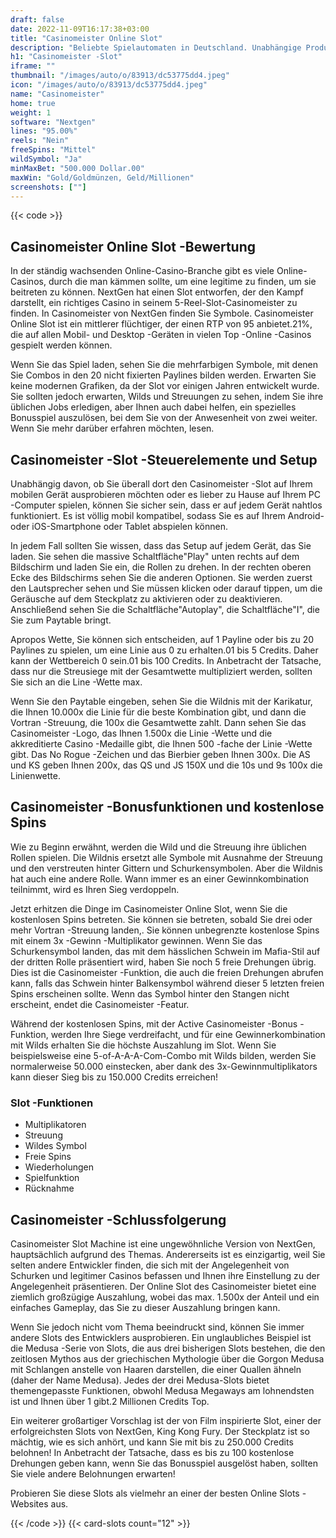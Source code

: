```yaml
---
draft: false
date: 2022-11-09T16:17:38+03:00
title: "Casinomeister Online Slot"
description: "Beliebte Spielautomaten in Deutschland. Unabhängige Produktbewertungen und exklusive Anmeldeangebote. Jetzt spielen!"
h1: "Casinomeister -Slot"
iframe: ""
thumbnail: "/images/auto/o/83913/dc53775dd4.jpeg"
icon: "/images/auto/o/83913/dc53775dd4.jpeg"
name: "Casinomeister"
home: true
weight: 1
software: "Nextgen"
lines: "95.00%"
reels: "Nein"
freeSpins: "Mittel"
wildSymbol: "Ja"
minMaxBet: "500.000 Dollar.00"
maxWin: "Gold/Goldmünzen, Geld/Millionen"
screenshots: [""]
---
```


{{< code >}}<h2>Casinomeister Online Slot -Bewertung</h2><p>In der ständig wachsenden Online-Casino-Branche gibt es viele Online-Casinos, durch die man kämmen sollte, um eine legitime zu finden, um sie beitreten zu können. NextGen hat einen Slot entworfen, der den Kampf darstellt, ein richtiges Casino in seinem 5-Reel-Slot-Casinomeister zu finden. In Casinomeister von NextGen finden Sie Symbole. Casinomeister Online Slot ist ein mittlerer flüchtiger, der einen RTP von 95 anbietet.21%, die auf allen Mobil- und Desktop -Geräten in vielen Top -Online -Casinos gespielt werden können.</p><p>Wenn Sie das Spiel laden, sehen Sie die mehrfarbigen Symbole, mit denen Sie Combos in den 20 nicht fixierten Paylines bilden werden. Erwarten Sie keine modernen Grafiken, da der Slot vor einigen Jahren entwickelt wurde. Sie sollten jedoch erwarten, Wilds und Streuungen zu sehen, indem Sie ihre üblichen Jobs erledigen, aber Ihnen auch dabei helfen, ein spezielles Bonusspiel auszulösen, bei dem Sie von der Anwesenheit von zwei weiter. Wenn Sie mehr darüber erfahren möchten, lesen.</p><h2>Casinomeister -Slot -Steuerelemente und Setup</h2><p>Unabhängig davon, ob Sie überall dort den Casinomeister -Slot auf Ihrem mobilen Gerät ausprobieren möchten oder es lieber zu Hause auf Ihrem PC -Computer spielen, können Sie sicher sein, dass er auf jedem Gerät nahtlos funktioniert. Es ist völlig mobil kompatibel, sodass Sie es auf Ihrem Android- oder iOS-Smartphone oder Tablet abspielen können.</p><p>In jedem Fall sollten Sie wissen, dass das Setup auf jedem Gerät, das Sie laden. Sie sehen die massive Schaltfläche"Play" unten rechts auf dem Bildschirm und laden Sie ein, die Rollen zu drehen. In der rechten oberen Ecke des Bildschirms sehen Sie die anderen Optionen. Sie werden zuerst den Lautsprecher sehen und Sie müssen klicken oder darauf tippen, um die Geräusche auf dem Steckplatz zu aktivieren oder zu deaktivieren. Anschließend sehen Sie die Schaltfläche"Autoplay", die Schaltfläche"I", die Sie zum Paytable bringt.</p><p>Apropos Wette, Sie können sich entscheiden, auf 1 Payline oder bis zu 20 Paylines zu spielen, um eine Linie aus 0 zu erhalten.01 bis 5 Credits. Daher kann der Wettbereich 0 sein.01 bis 100 Credits. In Anbetracht der Tatsache, dass nur die Streusiege mit der Gesamtwette multipliziert werden, sollten Sie sich an die Line -Wette max.</p><p>Wenn Sie den Paytable eingeben, sehen Sie die Wildnis mit der Karikatur, die Ihnen 10.000x die Linie für die beste Kombination gibt, und dann die Vortran -Streuung, die 100x die Gesamtwette zahlt. Dann sehen Sie das Casinomeister -Logo, das Ihnen 1.500x die Linie -Wette und die akkreditierte Casino -Medaille gibt, die Ihnen 500 -fache der Linie -Wette gibt. Das No Rogue -Zeichen und das Bierbier geben Ihnen 300x. Die AS und KS geben Ihnen 200x, das QS und JS 150X und die 10s und 9s 100x die Linienwette.</p><h2>Casinomeister -Bonusfunktionen und kostenlose Spins</h2><p>Wie zu Beginn erwähnt, werden die Wild und die Streuung ihre üblichen Rollen spielen. Die Wildnis ersetzt alle Symbole mit Ausnahme der Streuung und den verstreuten hinter Gittern und Schurkensymbolen. Aber die Wildnis hat auch eine andere Rolle. Wann immer es an einer Gewinnkombination teilnimmt, wird es Ihren Sieg verdoppeln.</p><p>Jetzt erhitzen die Dinge im Casinomeister Online Slot, wenn Sie die kostenlosen Spins betreten. Sie können sie betreten, sobald Sie drei oder mehr Vortran -Streuung landen,. Sie können unbegrenzte kostenlose Spins mit einem 3x -Gewinn -Multiplikator gewinnen. Wenn Sie das Schurkensymbol landen, das mit dem hässlichen Schwein im Mafia-Stil auf der dritten Rolle präsentiert wird, haben Sie noch 5 freie Drehungen übrig. Dies ist die Casinomeister -Funktion, die auch die freien Drehungen abrufen kann, falls das Schwein hinter Balkensymbol während dieser 5 letzten freien Spins erscheinen sollte. Wenn das Symbol hinter den Stangen nicht erscheint, endet die Casinomeister -Featur.</p><p>Während der kostenlosen Spins, mit der Active Casinomeister -Bonus -Funktion, werden Ihre Siege verdreifacht, und für eine Gewinnerkombination mit Wilds erhalten Sie die höchste Auszahlung im Slot. Wenn Sie beispielsweise eine 5-of-A-A-A-Com-Combo mit Wilds bilden, werden Sie normalerweise 50.000 einstecken, aber dank des 3x-Gewinnmultiplikators kann dieser Sieg bis zu 150.000 Credits erreichen!</p><h3>
Slot -Funktionen</h3><ul>
<li></span>
Multiplikatoren</li>
<li></span>
Streuung</li>
<li></span>
Wildes Symbol</li>
<li></span>
Freie Spins</li>
<li></span>
Wiederholungen</li>
<li></span>
Spielfunktion</li>
<li></span>
Rücknahme</li></ul><h2>Casinomeister -Schlussfolgerung</h2><p>Casinomeister Slot Machine ist eine ungewöhnliche Version von NextGen, hauptsächlich aufgrund des Themas. Andererseits ist es einzigartig, weil Sie selten andere Entwickler finden, die sich mit der Angelegenheit von Schurken und legitimer Casinos befassen und Ihnen ihre Einstellung zu der Angelegenheit präsentieren. Der Online Slot des Casinomeister bietet eine ziemlich großzügige Auszahlung, wobei das max. 1.500x der Anteil und ein einfaches Gameplay, das Sie zu dieser Auszahlung bringen kann.</p><p>Wenn Sie jedoch nicht vom Thema beeindruckt sind, können Sie immer andere Slots des Entwicklers ausprobieren. Ein unglaubliches Beispiel ist die Medusa -Serie von Slots, die aus drei bisherigen Slots bestehen, die den zeitlosen Mythos aus der griechischen Mythologie über die Gorgon Medusa mit Schlangen anstelle von Haaren darstellen, die einer Quallen ähneln (daher der Name Medusa). Jedes der drei Medusa-Slots bietet themengepasste Funktionen, obwohl Medusa Megaways am lohnendsten ist und Ihnen über 1 gibt.2 Millionen Credits Top.</p><p>Ein weiterer großartiger Vorschlag ist der von Film inspirierte Slot, einer der erfolgreichsten Slots von NextGen, King Kong Fury. Der Steckplatz ist so mächtig, wie es sich anhört, und kann Sie mit bis zu 250.000 Credits belohnen! In Anbetracht der Tatsache, dass es bis zu 100 kostenlose Drehungen geben kann, wenn Sie das Bonusspiel ausgelöst haben, sollten Sie viele andere Belohnungen erwarten!</p><p>Probieren Sie diese Slots als vielmehr an einer der besten Online Slots -Websites aus.</p>{{< /code >}}
 {{< card-slots count="12" >}}